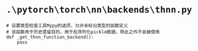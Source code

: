 # `.\pytorch\torch\nn\backends\thnn.py`

```
# 设置类型检查工具Mypy的选项，允许未标记类型的函数定义
# 该函数用于历史遗留目的，用于反序列化pickle数据，除此之外不会被使用
def _get_thnn_function_backend():
    pass
```